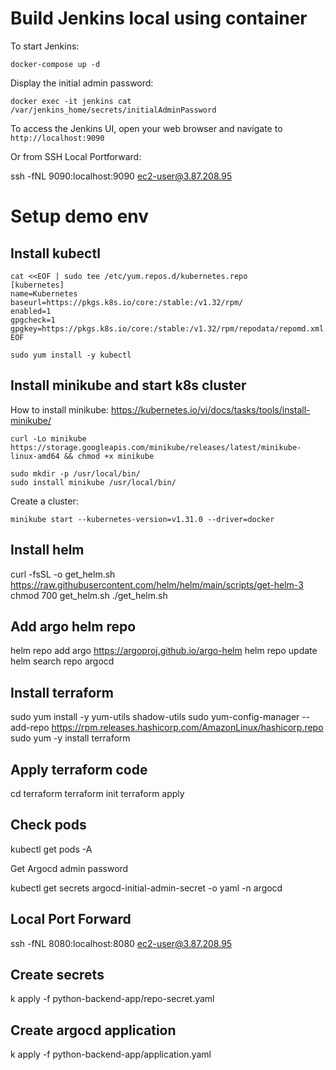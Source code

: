 # Build Jenkins local using container

To start Jenkins:

```
docker-compose up -d
```

Display the initial admin password:

```
docker exec -it jenkins cat /var/jenkins_home/secrets/initialAdminPassword
```

To access the Jenkins UI, open your web browser and navigate to `http://localhost:9090`

Or from SSH Local Portforward: 

ssh -fNL 9090:localhost:9090 ec2-user@3.87.208.95

# Setup demo env

## Install kubectl

```
cat <<EOF | sudo tee /etc/yum.repos.d/kubernetes.repo
[kubernetes]
name=Kubernetes
baseurl=https://pkgs.k8s.io/core:/stable:/v1.32/rpm/
enabled=1
gpgcheck=1
gpgkey=https://pkgs.k8s.io/core:/stable:/v1.32/rpm/repodata/repomd.xml.key
EOF

sudo yum install -y kubectl
```

## Install minikube and start k8s cluster

How to install minikube: https://kubernetes.io/vi/docs/tasks/tools/install-minikube/

```
curl -Lo minikube https://storage.googleapis.com/minikube/releases/latest/minikube-linux-amd64 && chmod +x minikube

sudo mkdir -p /usr/local/bin/
sudo install minikube /usr/local/bin/
```

Create a cluster:

```
minikube start --kubernetes-version=v1.31.0 --driver=docker
```

## Install helm

curl -fsSL -o get_helm.sh https://raw.githubusercontent.com/helm/helm/main/scripts/get-helm-3
chmod 700 get_helm.sh
./get_helm.sh


## Add argo helm repo 

helm repo add argo https://argoproj.github.io/argo-helm
helm repo update
helm search repo argocd

## Install terraform

sudo yum install -y yum-utils shadow-utils
sudo yum-config-manager --add-repo https://rpm.releases.hashicorp.com/AmazonLinux/hashicorp.repo
sudo yum -y install terraform

## Apply terraform code

cd terraform
terraform init
terraform apply

## Check pods

kubectl get pods -A

Get Argocd admin password

kubectl get secrets argocd-initial-admin-secret -o yaml -n argocd

## Local Port Forward

ssh -fNL 8080:localhost:8080 ec2-user@3.87.208.95

## Create secrets

k apply -f python-backend-app/repo-secret.yaml

## Create argocd application

k apply -f python-backend-app/application.yaml